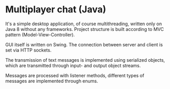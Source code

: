 # Multiplayer chat (Java)

It's a simple desktop application, of course multithreading, written only on Java 8 without any frameworks. Project structure is built according to MVC pattern (Model-View-Controller).

GUI itself is written on Swing. The connection between server and client is set via HTTP sockets.

The transmission of text messages is implemented using serialized objects, which are transmitted through input- and output object streams.

Messages are processed with listener methods, different types of messages are implemented through enums.
